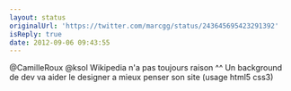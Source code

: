 ```yaml
---
layout: status
originalUrl: 'https://twitter.com/marcgg/status/243645695423291392'
isReply: true
date: 2012-09-06 09:43:55
---
```


@CamilleRoux @ksol Wikipedia n'a pas toujours raison ^^ Un background de dev va aider le designer a mieux penser son site (usage html5 css3)
